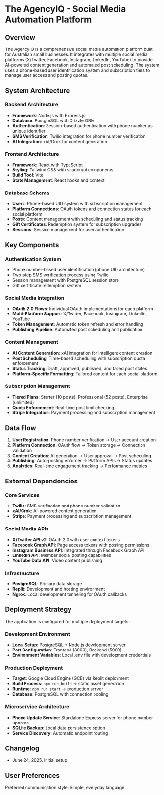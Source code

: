 # The AgencyIQ - Social Media Automation Platform

## Overview

The AgencyIQ is a comprehensive social media automation platform built for Australian small businesses. It integrates with multiple social media platforms (X/Twitter, Facebook, Instagram, LinkedIn, YouTube) to provide AI-powered content generation and automated post scheduling. The system uses a phone-based user identification system and subscription tiers to manage user access and posting quotas.

## System Architecture

### Backend Architecture
- **Framework**: Node.js with Express.js
- **Database**: PostgreSQL with Drizzle ORM
- **Authentication**: Session-based authentication with phone number as unique identifier
- **SMS Verification**: Twilio integration for phone number verification
- **AI Integration**: xAI/Grok for content generation

### Frontend Architecture
- **Framework**: React with TypeScript
- **Styling**: Tailwind CSS with shadcn/ui components
- **Build Tool**: Vite
- **State Management**: React hooks and context

### Database Schema
- **Users**: Phone-based UID system with subscription management
- **Platform Connections**: OAuth tokens and connection status for each social platform
- **Posts**: Content management with scheduling and status tracking
- **Gift Certificates**: Redemption system for subscription upgrades
- **Sessions**: Session management for user authentication

## Key Components

### Authentication System
- Phone number-based user identification (phone UID architecture)
- Two-step SMS verification process using Twilio
- Session management with PostgreSQL session store
- Gift certificate redemption system

### Social Media Integration
- **OAuth 2.0 Flows**: Individual OAuth implementations for each platform
- **Multi-Platform Support**: X/Twitter, Facebook, Instagram, LinkedIn, YouTube
- **Token Management**: Automatic token refresh and error handling
- **Publishing Pipeline**: Automated post scheduling and publication

### Content Management
- **AI Content Generation**: xAI integration for intelligent content creation
- **Post Scheduling**: Time-based scheduling with subscription quota enforcement
- **Status Tracking**: Draft, approved, published, and failed post states
- **Platform-Specific Formatting**: Tailored content for each social platform

### Subscription Management
- **Tiered Plans**: Starter (10 posts), Professional (52 posts), Enterprise (unlimited)
- **Quota Enforcement**: Real-time post limit checking
- **Stripe Integration**: Payment processing and subscription management

## Data Flow

1. **User Registration**: Phone number verification → User account creation
2. **Platform Connection**: OAuth flow → Token storage → Connection validation
3. **Content Creation**: AI generation → User approval → Post scheduling
4. **Publishing**: Auto-posting enforcer → Platform APIs → Status updates
5. **Analytics**: Real-time engagement tracking → Performance metrics

## External Dependencies

### Core Services
- **Twilio**: SMS verification and phone number validation
- **xAI/Grok**: AI-powered content generation
- **Stripe**: Payment processing and subscription management

### Social Media APIs
- **X/Twitter API v2**: OAuth 2.0 with user context tokens
- **Facebook Graph API**: Page access tokens with posting permissions
- **Instagram Business API**: Integrated through Facebook Graph API
- **LinkedIn API**: Member social posting capabilities
- **YouTube Data API**: Video content publishing

### Infrastructure
- **PostgreSQL**: Primary data storage
- **Replit**: Development and hosting environment
- **Ngrok**: Local development tunneling for OAuth callbacks

## Deployment Strategy

The application is configured for multiple deployment targets:

### Development Environment
- **Local Setup**: PostgreSQL + Node.js development server
- **Port Configuration**: Frontend (3000), Backend (5000)
- **Environment Variables**: Local .env file with development credentials

### Production Deployment
- **Target**: Google Cloud Engine (GCE) via Replit deployment
- **Build Process**: `npm run build` → static asset generation
- **Runtime**: `npm run start` → production server
- **Database**: PostgreSQL with connection pooling

### Microservice Architecture
- **Phone Update Service**: Standalone Express server for phone number updates
- **SQLite Backup**: Local data persistence option
- **Service Discovery**: Automatic endpoint routing

## Changelog

- June 24, 2025. Initial setup

## User Preferences

Preferred communication style: Simple, everyday language.